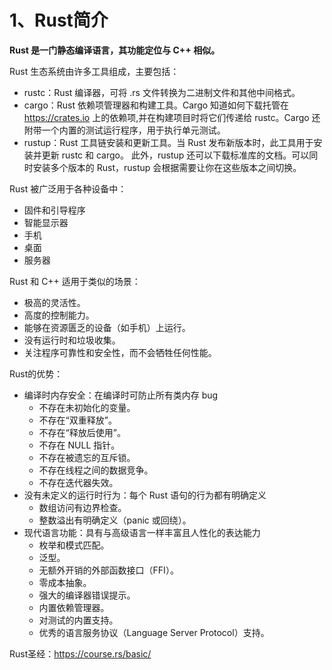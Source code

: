 
# 1、Rust简介
<b>Rust 是一门静态编译语言，其功能定位与 C++ 相似。</b>

Rust 生态系统由许多工具组成，主要包括：
- rustc：Rust 编译器，可将 .rs 文件转换为二进制文件和其他中间格式。
- cargo：Rust 依赖项管理器和构建工具。Cargo 知道如何下载托管在 https://crates.io 上的依赖项,并在构建项目时将它们传递给 rustc。Cargo 还附带一个内置的测试运行程序，用于执行单元测试。
- rustup：Rust 工具链安装和更新工具。当 Rust 发布新版本时，此工具用于安装并更新 rustc 和 cargo。 此外，rustup 还可以下载标准库的文档。可以同时安装多个版本的 Rust，rustup 会根据需要让你在这些版本之间切换。

Rust 被广泛用于各种设备中：
- 固件和引导程序
- 智能显示器
- 手机
- 桌面
- 服务器

Rust 和 C++ 适用于类似的场景：
- 极高的灵活性。
- 高度的控制能力。
- 能够在资源匮乏的设备（如手机）上运行。
- 没有运行时和垃圾收集。
- 关注程序可靠性和安全性，而不会牺牲任何性能。

Rust的优势：
- 编译时内存安全：在编译时可防止所有类内存 bug
  - 不存在未初始化的变量。
  - 不存在“双重释放”。
  - 不存在“释放后使用”。
  - 不存在 NULL 指针。
  - 不存在被遗忘的互斥锁。
  - 不存在线程之间的数据竞争。
  - 不存在迭代器失效。
- 没有未定义的运行时行为：每个 Rust 语句的行为都有明确定义
  - 数组访问有边界检查。
  - 整数溢出有明确定义（panic 或回绕）。
- 现代语言功能：具有与高级语言一样丰富且人性化的表达能力
  - 枚举和模式匹配。
  - 泛型。
  - 无额外开销的外部函数接口（FFI）。
  - 零成本抽象。
  - 强大的编译器错误提示。
  - 内置依赖管理器。
  - 对测试的内置支持。
  - 优秀的语言服务协议（Language Server Protocol）支持。
  
Rust圣经：<a src="https://course.rs/basic/">https://course.rs/basic/</a>